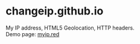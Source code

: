 # changeip.github.io
My IP address, HTML5 Geolocation, HTTP headers.<br/>
Demo page: <a href="https://myip.red">myip.red</a>

